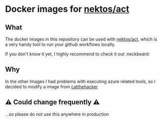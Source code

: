 # Docker images for [nektos/act](https://github.com/nektos/act)

## What

The docker images in this repository can be used with [nektos/act](https://github.com/nektos/act),
which is a very handy tool to run your github workflows locally.

If you don't know it yet, I highly recommend to check it out :neckbeard:

## Why

In the other Images I had problems with executing azure related tools, so I decided to modify a image
from [catthehacker](https://github.com/catthehacker/docker_images)

## :warning: Could change frequently :warning:

...so please do not use this anywhere in production
